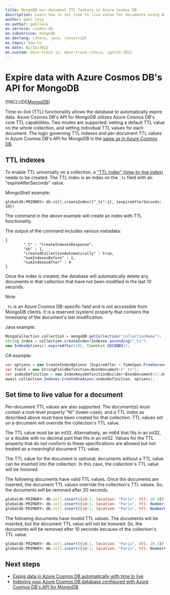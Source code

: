```yaml
---
title: MongoDB per-document TTL feature in Azure Cosmos DB
description: Learn how to set time to live value for documents using Azure Cosmos DB's API for MongoDB, to automatically purge them from the system after a period of time.
author: gahl-levy
ms.author: gahllevy
ms.service: cosmos-db
ms.subservice: mongodb
ms.devlang: csharp, java, javascript
ms.topic: how-to
ms.date: 02/16/2022
ms.custom: devx-track-js, devx-track-csharp, ignite-2022
---
```

# Expire data with Azure Cosmos DB's API for MongoDB
[!INCLUDE[MongoDB](../includes/appliesto-mongodb.md)]

Time-to-live (TTL) functionality allows the database to automatically expire data. Azure Cosmos DB's API for MongoDB utilizes Azure Cosmos DB's core TTL capabilities. Two modes are supported: setting a default TTL value on the whole collection, and setting individual TTL values for each document. The logic governing TTL indexes and per-document TTL values in Azure Cosmos DB's API for MongoDB is the [same as in Azure Cosmos DB](indexing.md).

## TTL indexes
To enable TTL universally on a collection, a ["TTL index" (time-to-live index)](indexing.md) needs to be created. The TTL index is an index on the `_ts` field with an "expireAfterSeconds" value.

MongoShell example:

```
globaldb:PRIMARY> db.coll.createIndex({"_ts":1}, {expireAfterSeconds: 10})
```
The command in the above example will create an index with TTL functionality. 

The output of the command includes various metadata:

```output
{
        "_t" : "CreateIndexesResponse",
        "ok" : 1,
        "createdCollectionAutomatically" : true,
        "numIndexesBefore" : 1,
        "numIndexesAfter" : 4
}
```

 Once the index is created, the database will automatically delete any documents in that collection that have not been modified in the last 10 seconds. 

> [!NOTE]
> `_ts` is an Azure Cosmos DB-specific field and is not accessible from MongoDB clients. It is a reserved (system) property that contains the timestamp of the document's last modification.

Java example:

```java
MongoCollection collection = mongoDB.getCollection("collectionName");
String index = collection.createIndex(Indexes.ascending("_ts"),
new IndexOptions().expireAfter(10L, TimeUnit.SECONDS));
```

C# example: 

```csharp
var options = new CreateIndexOptions {ExpireAfter = TimeSpan.FromSeconds(10)}; 
var field = new StringFieldDefinition<BsonDocument>("_ts"); 
var indexDefinition = new IndexKeysDefinitionBuilder<BsonDocument>().Ascending(field); 
await collection.Indexes.CreateOneAsync(indexDefinition, options); 
``` 

## Set time to live value for a document 
Per-document TTL values are also supported. The document(s) must contain a root-level property "ttl" (lower-case), and a TTL index as described above must have been created for that collection. TTL values set on a document will override the collection's TTL value.

The TTL value must be an int32. Alternatively, an int64 that fits in an int32, or a double with no decimal part that fits in an int32. Values for the TTL property that do not conform to these specifications are allowed but not treated as a meaningful document TTL value.

The TTL value for the document is optional; documents without a TTL value can be inserted into the collection.  In this case, the collection's TTL value will be honored. 

The following documents have valid TTL values. Once the documents are inserted, the document TTL values override the collection's TTL values. So, the documents will be removed after 20 seconds. 	

```JavaScript 
globaldb:PRIMARY> db.coll.insert({id:1, location: "Paris", ttl: 20.0}) 
globaldb:PRIMARY> db.coll.insert({id:1, location: "Paris", ttl: NumberInt(20)}) 
globaldb:PRIMARY> db.coll.insert({id:1, location: "Paris", ttl: NumberLong(20)}) 
```

The following documents have invalid TTL values. The documents will be inserted, but the document TTL value will not be honored. So, the documents will be removed after 10 seconds because of the collection's TTL value. 

```JavaScript 
globaldb:PRIMARY> db.coll.insert({id:1, location: "Paris", ttl: 20.5}) //TTL value contains non-zero decimal part. 
globaldb:PRIMARY> db.coll.insert({id:1, location: "Paris", ttl: NumberLong(2147483649)}) //TTL value is greater than Int32.MaxValue (2,147,483,648). 
``` 

## Next steps
* [Expire data in Azure Cosmos DB automatically with time to live](../mongodb/time-to-live.md)
* [Indexing your Azure Cosmos DB database configured with Azure Cosmos DB's API for MongoDB](../mongodb/indexing.md)

